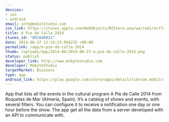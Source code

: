 ```yaml
--- 
devices: 
- ios
- android
email: info@mobitstudio.com
ios_link: https://itunes.apple.com/WebObjects/MZStore.woa/wa/redirectToContent?id=891640011
title: A Pie de Calle 2014
itunes_id: "891640011"
date: 2014-06-27 11:33:23.056215 +00:00
permalink: /app/a-pie-de-calle-2014
thumb: /uploads/app/2014-06/2014-06-27-a-pie-de-calle-2014.png
status: publish
developer_link: http://www.mobytestudio.com
developer: MobyteStudio
targetMarket: Business
type: app
android_link: https://play.google.com/store/apps/details?id=com.mobitstudio.apdc2014
---
```


App that lists all the events in the cultural program A Pie de Calle 2014 from Roquetas de Mar (Almería, Spain). It’s a catalog of shows and events, with several filters. You can configure it to receive a notification one day or one hour before the show. The app get all the data from a server developed with an API to communicate with.
